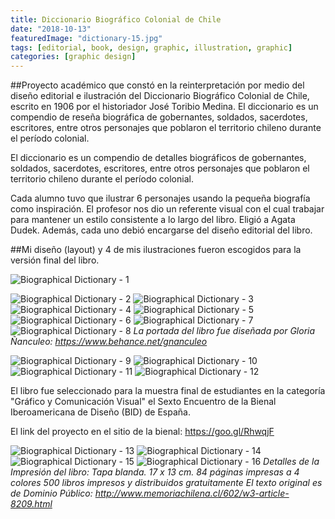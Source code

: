 ```yaml
---
title: Diccionario Biográfico Colonial de Chile
date: "2018-10-13"
featuredImage: "dictionary-15.jpg"
tags: [editorial, book, design, graphic, illustration, graphic]
categories: [graphic design]
---
```


##Proyecto académico que constó en la reinterpretación por medio del diseño editorial e ilustración del Diccionario Biográfico Colonial de Chile, escrito en 1906 por el historiador José Toribio Medina. El diccionario es un compendio de reseña biográfica de gobernantes, soldados, sacerdotes, escritores, entre otros personajes que poblaron el territorio chileno durante el período colonial.

El diccionario es un compendio de detalles biográficos de gobernantes, soldados, sacerdotes, escritores, entre otros personajes que poblaron el territorio chileno durante el período colonial.

Cada alumno tuvo que ilustrar 6 personajes usando la pequeña biografía como inspiración. El profesor nos dio un referente visual con el cual trabajar para mantener un estilo consistente a lo largo del libro. Eligió a Agata Dudek. Además, cada uno debió encargarse del diseño editorial del libro.

##Mi diseño (layout) y 4 de mis ilustraciones fueron escogidos para la versión final del libro.


![Biographical Dictionary - 1](dictionary-1.png)


![Biographical Dictionary - 2](dictionary-2.jpg)
![Biographical Dictionary - 3](dictionary-3.jpg)
![Biographical Dictionary - 4](dictionary-4.jpg)
![Biographical Dictionary - 5](dictionary-5.jpg)
![Biographical Dictionary - 6](dictionary-6.jpg)
![Biographical Dictionary - 7](dictionary-7.jpg)
![Biographical Dictionary - 8](dictionary-8.jpg)
_La portada del libro fue diseñada por Gloria Ñanculeo: https://www.behance.net/gnanculeo_

![Biographical Dictionary - 9](dictionary-9.jpg)
![Biographical Dictionary - 10](dictionary-10.jpg)
![Biographical Dictionary - 11](dictionary-11.jpg)
![Biographical Dictionary - 12](dictionary-12.jpg)

El libro fue seleccionado para la muestra final de estudiantes en la categoría "Gráfico y Comunicación Visual" el Sexto Encuentro de la Bienal Iberoamericana de Diseño (BID) de España.

El link del proyecto en el sitio de la bienal: https://goo.gl/RhwqjF

![Biographical Dictionary - 13](dictionary-13.jpg)
![Biographical Dictionary - 14](dictionary-14.jpg)
![Biographical Dictionary - 15](dictionary-15.jpg)
![Biographical Dictionary - 16](dictionary-16.jpg)
_Detalles de la Impresión del libro:
Tapa blanda. 17 x 13 cm.
84 páginas impresas a 4 colores
500 libros impresos y distribuidos gratuitamente
El texto original es de Dominio Público: http://www.memoriachilena.cl/602/w3-article-8209.html_
